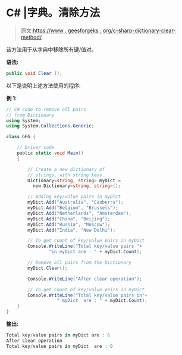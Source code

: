 # C# |字典。清除方法

> 原文:[https://www . geesforgeks . org/c-sharp-dictionary-clear-method/](https://www.geeksforgeeks.org/c-sharp-dictionary-clear-method/)

该方法用于从字典<tkey>中移除所有键/值对。</tkey>

**语法:**

```cs
public void Clear ();

```

以下是说明上述方法使用的程序:

**例 1:**

```cs
// C# code to remove all pairs
// from Dictionary
using System;
using System.Collections.Generic;

class GFG {

    // Driver code
    public static void Main()
    {

        // Create a new dictionary of
        // strings, with string keys.
        Dictionary<string, string> myDict = 
          new Dictionary<string, string>();

        // Adding key/value pairs in myDict
        myDict.Add("Australia", "Canberra");
        myDict.Add("Belgium", "Brussels");
        myDict.Add("Netherlands", "Amsterdam");
        myDict.Add("China", "Beijing");
        myDict.Add("Russia", "Moscow");
        myDict.Add("India", "New Delhi");

        // To get count of key/value pairs in myDict
        Console.WriteLine("Total key/value pairs "+
                "in myDict are : " + myDict.Count);

        // Remove all pairs from the Dictionary
        myDict.Clear();

        Console.WriteLine("After clear operation");

        // To get count of key/value pairs in myDict
        Console.WriteLine("Total key/value pairs in"+
                   " myDict  are : " + myDict.Count);
    }
}
```

**输出:**

```cs
Total key/value pairs in myDict are : 6
After clear operation
Total key/value pairs in myDict  are : 0

```
